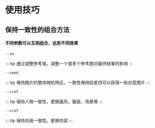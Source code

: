 # 使用技巧
## 保持一致性的组合方法
#### 不同参数可以互相组合，达到不同效果
```
--iw
```
::: tip
通过调整参考值，调整一个或多个参考图对最终结果的影响
:::

```
--seed
```
::: tip
保持图片的整体随机特征，一致性保持较差但可以获得一些创意图片
:::

```
--cref
```
::: tip
保持人物一致性，更换画风，服装，场景等
:::

```
--sref
```
::: tip
保持风格一致性，更换内容
:::

